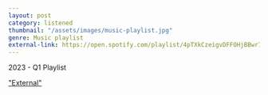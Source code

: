 ```yaml
---
layout: post
category: listened
thumbnail: "/assets/images/music-playlist.jpg"
genre: Music playlist
external-link: https://open.spotify.com/playlist/4pTXkCzeigvDFFOHjBBwr7?si=96e9df1df9414208
---
```

2023 - Q1 Playlist

["External"](https://open.spotify.com/playlist/4pTXkCzeigvDFFOHjBBwr7?si=96e9df1df9414208)